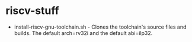 # riscv-stuff

* install-riscv-gnu-toolchain.sh - Clones the toolchain's source files and builds. The default arch=rv32i and the default abi=ilp32.

